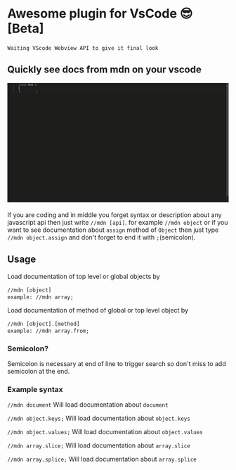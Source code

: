 # Awesome plugin for VsCode :sunglasses: [Beta]
    Waiting VScode Webview API to give it final look

## Quickly see docs from mdn on your vscode

![Quick Demo](demo.gif)  
<br/>
If you are coding and in middle you forget syntax or description about any javascript api then just
write ` //mdn [api] `. for example `//mdn object` or if you want to see documentation about `assign` method of `Object` then just type `//mdn object.assign` and don't forget to end it with `;`(semicolon).

## Usage
Load documentation of top level or global objects by
        

    //mdn [object]
    example: //mdn array;

Load documentation of method of global or top level object by

    //mdn [object].[method]
    example: //mdn array.from;

### Semicolon?
Semicolon is necessary at end of line to trigger search so 
don't miss to add semicolon at the end.

### Example syntax
`//mdn document` Will load documentation about `document`

`//mdn object.keys;` Will load documentation about `object.keys`

`//mdn object.values;` Will load documentation about `object.values`

`//mdn array.slice;` Will load documentation about `array.slice`

`//mdn array.splice;` Will load documentation about `array.splice`
